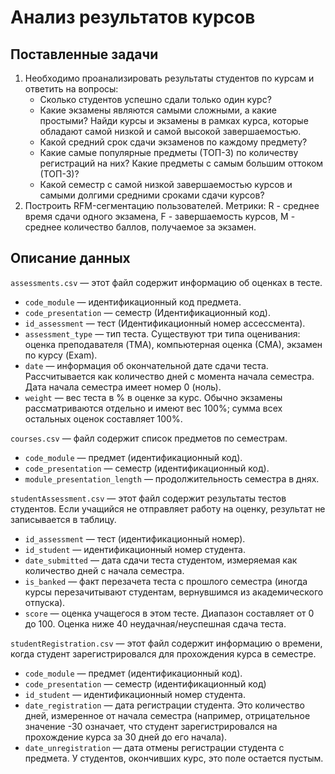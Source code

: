 # Анализ результатов курсов 
## Поставленные задачи
1. Необходимо проанализировать результаты студентов по курсам и ответить на вопросы:
   * Сколько студентов успешно сдали только один курс?
   * Какие экзамены являются самыми сложными, а какие простыми? Найди курсы и экзамены в рамках курса, которые обладают самой низкой и самой высокой завершаемостью.
   * Какой средний срок сдачи экзаменов по каждому предмету?
   * Какие самые популярные предметы (ТОП-3) по количеству регистраций на них? Какие предметы с самым большим оттоком (ТОП-3)?
   * Какой семестр с самой низкой завершаемостью курсов и самыми долгими средними сроками сдачи курсов?
2. Построить RFM-сегментацию пользователей. Метрики: R - среднее время сдачи одного экзамена, F - завершаемость курсов, M - среднее количество баллов, получаемое за экзамен.
## Описание данных
`assessments.csv` — этот файл содержит информацию об оценках в тесте.
* `code_module` — идентификационный код предмета.
* `code_presentation` — семестр (Идентификационный код).
* `id_assessment` — тест (Идентификационный номер ассессмента).
* `assessment_type` — тип теста. Существуют три типа оценивания: оценка преподавателя (TMA), компьютерная оценка (СМА), экзамен по курсу (Exam).
* `date` — информация об окончательной дате сдачи теста. Рассчитывается как количество дней с момента начала семестра. Дата начала семестра имеет номер 0 (ноль).
* `weight` — вес теста в % в оценке за курс. Обычно экзамены рассматриваются отдельно и имеют вес 100%; сумма всех остальных оценок составляет 100%.

`courses.csv` — файл содержит список предметов по семестрам.
* `code_module` — предмет (идентификационный код).
* `code_presentation` — семестр (идентификационный код).
* `module_presentation_length` — продолжительность семестра в днях.

`studentAssessment.csv` — этот файл содержит результаты тестов студентов. Если учащийся не отправляет работу на оценку, результат не записывается в таблицу.
* `id_assessment` — тест (идентификационный номер).
* `id_student` — идентификационный номер студента.
* `date_submitted` — дата сдачи теста студентом, измеряемая как количество дней с начала семестра.
* `is_banked` — факт перезачета теста с прошлого семестра (иногда курсы перезачитывают студентам, вернувшимся из академического отпуска).
* `score` — оценка учащегося в этом тесте. Диапазон составляет от 0 до 100. Оценка ниже 40 неудачная/неуспешная сдача теста.

`studentRegistration.csv` — этот файл содержит информацию о времени, когда студент зарегистрировался для прохождения курса в семестре.
* `code_module` — предмет (идентификационный код).
* `code_presentation` — семестр (идентификационный код)
* `id_student` — идентификационный номер студента.
* `date_registration` — дата регистрации студента. Это количество дней, измеренное от начала семестра (например, отрицательное значение -30 означает, что студент зарегистрировался на прохождение курса за 30 дней до его начала).
* `date_unregistration` — дата отмены регистрации студента с предмета. У студентов, окончивших курс, это поле остается пустым.
